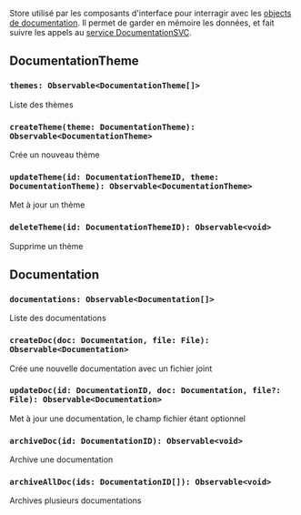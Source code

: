 Store utilisé par les composants d'interface pour interragir avec les [objects de documentation](../Interfaces/Documentation.md). Il permet de garder en mémoire les données, et fait suivre les appels au [service DocumentationSVC](../Services/DocumentationSVC.md).

## DocumentationTheme

### `themes: Observable<DocumentationTheme[]>`

Liste des thèmes

### `createTheme(theme: DocumentationTheme): Observable<DocumentationTheme>`

Crée un nouveau thème

### `updateTheme(id: DocumentationThemeID, theme: DocumentationTheme): Observable<DocumentationTheme>`

Met à jour un thème

### `deleteTheme(id: DocumentationThemeID): Observable<void>`

Supprime un thème

## Documentation

### `documentations: Observable<Documentation[]>`

Liste des documentations

### `createDoc(doc: Documentation, file: File): Observable<Documentation>`

Crée une nouvelle documentation avec un fichier joint

### `updateDoc(id: DocumentationID, doc: Documentation, file?: File): Observable<Documentation>`

Met à jour une documentation, le champ fichier étant optionnel

### `archiveDoc(id: DocumentationID): Observable<void>`

Archive une documentation

### `archiveAllDoc(ids: DocumentationID[]): Observable<void>`

Archives plusieurs documentations